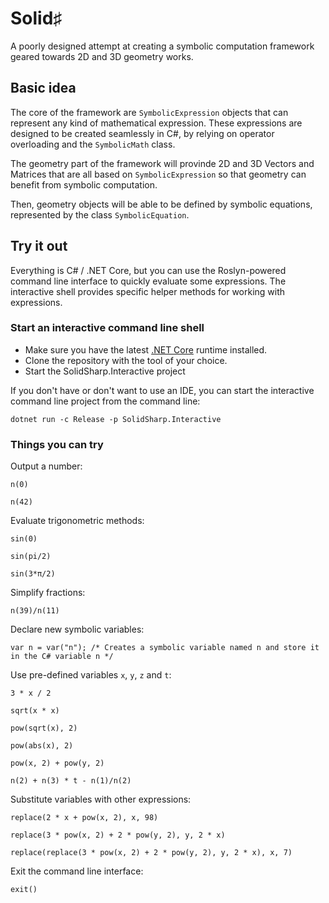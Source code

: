 ﻿# Solid♯

A poorly designed attempt at creating a symbolic computation framework geared towards 2D and 3D geometry works.

## Basic idea

The core of the framework are ````SymbolicExpression```` objects that can represent any kind of mathematical expression.
These expressions are designed to be created seamlessly in C#, by relying on operator overloading and the ````SymbolicMath```` class.

The geometry part of the framework will provinde 2D and 3D Vectors and Matrices that are all based on ````SymbolicExpression```` so that geometry can benefit from symbolic computation.

Then, geometry objects will be able to be defined by symbolic equations, represented by the class ````SymbolicEquation````.

## Try it out

Everything is C# / .NET Core, but you can use the Roslyn-powered command line interface to quickly evaluate some expressions.
The interactive shell provides specific helper methods for working with expressions.

### Start an interactive command line shell

* Make sure you have the latest [.NET Core](https://dot.net) runtime installed.
* Clone the repository with the tool of your choice.
* Start the SolidSharp.Interactive project

If you don't have or don't want to use an IDE, you can start the interactive command line project from the command line:
````
dotnet run -c Release -p SolidSharp.Interactive
````

### Things you can try

Output a number:
````
n(0)
````
````
n(42)
````

Evaluate trigonometric methods:
````
sin(0)
````
````
sin(pi/2)
````
````
sin(3*π/2)
````

Simplify fractions:
````
n(39)/n(11)
````

Declare new symbolic variables:
````
var n = var("n"); /* Creates a symbolic variable named n and store it in the C# variable n */
````

Use pre-defined variables ````x````, ````y````, ````z```` and ````t````:
````
3 * x / 2
````
````
sqrt(x * x)
````
````
pow(sqrt(x), 2)
````
````
pow(abs(x), 2)
````
````
pow(x, 2) + pow(y, 2)
````
````
n(2) + n(3) * t - n(1)/n(2)
````

Substitute variables with other expressions:
````
replace(2 * x + pow(x, 2), x, 98)
````
````
replace(3 * pow(x, 2) + 2 * pow(y, 2), y, 2 * x)
````
````
replace(replace(3 * pow(x, 2) + 2 * pow(y, 2), y, 2 * x), x, 7)
````

Exit the command line interface:
````
exit()
````